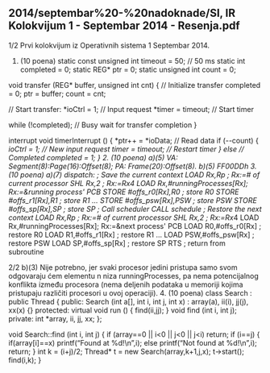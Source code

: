2014/septembar%20-%20nadoknade/SI, IR Kolokvijum 1 - Septembar 2014 - Resenja.pdf
--------------------------------------------------------------------------------


1/2 
Prvi kolokvijum iz Operativnih sistema 1 
Septembar 2014. 
1. (10 poena) 
static const unsigned int timeout = 50; // 50 ms 
static int completed = 0; 
static REG* ptr = 0; 
static unsigned int count = 0; 
 
void transfer (REG* buffer, unsigned int cnt) { 
  // Initialize transfer 
  completed = 0; 
  ptr = buffer; 
  count = cnt; 
 
  // Start transfer: 
  *ioCtrl = 1; // Input request 
  *timer = timeout; // Start timer  
   
  while (!completed); // Busy wait for transfer completion 
} 
 
interrupt void timerInterrupt () { 
  *ptr++ = *ioData; // Read data 
  if (--count) { 
    *ioCtrl = 1; // New input request 
    *timer = timeout; // Restart timer 
  } else  // Completed 
    completed = 1; 
} 
2. (10 poena) 
a)(5) VA: Segment(8):Page(16):Offset(8); PA: Frame(20):Offset(8). 
b)(5) FF00DDh 
3. (10 poena) a)(7) 
dispatch:  ; Save the current context 
            LOAD  Rx,Rp       ; Rx:=# of current processor 
            SHL   Rx,2        ; Rx:=Rx*4 
            LOAD  Rx,#runningProcesses[Rx]; Rx:=&running process' PCB 
            STORE #offs_r0[Rx],R0   ; store R0 
            STORE #offs_r1[Rx],R1   ; store R1 
            ... 
            STORE #offs_psw[Rx],PSW ; store PSW 
            STORE #offs_sp[Rx],SP   ; store SP 
            ; Call scheduler 
            CALL  schedule 
            ; Restore the next context 
            LOAD  Rx,Rp       ; Rx:=# of current processor 
            SHL   Rx,2        ; Rx:=Rx*4 
            LOAD  Rx,#runningProcesses[Rx]; Rx:=&next process' PCB 
            LOAD  R0,#offs_r0[Rx]   ; restore R0 
            LOAD  R1,#offs_r1[Rx]   ; restore R1 
            ... 
            LOAD  PSW,#offs_psw[Rx] ; restore PSW 
            LOAD  SP,#offs_sp[Rx]   ; restore SP 
            RTS                     ; return from subroutine 

2/2 
b)(3) Nije potrebno, jer svaki procesor jedini pristupa samo svom odgovaraju
ćem elementu n 
niza runningProcesses,  pa  nema  potencijalnog  konflikta  između  procesora  (nema  deljenih 
podataka u memoriji kojima pristupaju različiti procesori u ovoj operaciji). 
4. (10 poena) 
class Search : public Thread { 
public: 
  Search (int a[], int i, int j, int x) : array(a), ii(i), jj(j), xx(x)  {} 
protected: 
  virtual void run () { find(ii,jj); } 
  void find (int i, int j); 
private: 
  int *array, ii, jj, xx; 
}; 
 
void Search::find (int i, int j) { 
  if (array==0 || i<0 || j<0 || j<i) return; 
  if (i==j) { 
    if(array[i]==x) 
      printf(“Found at %d!\n”,i); 
    else 
      printf(“Not found at %d!\n”,i); 
    return; 
  } 
  int k = (i+j)/2; 
  Thread* t = new Search(array,k+1,j,x); 
  t->start(); 
  find(i,k); 
} 
 
